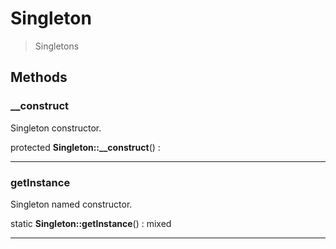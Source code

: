 
                                                                                                                                            
    
# Singleton


> Singletons
>
> 








## Methods

### __construct
Singleton constructor.


protected **Singleton::__construct**() : 



---


### getInstance
Singleton named constructor.


static **Singleton::getInstance**() : mixed



---


                                                                                                                                                                                                                                                                                                                                                                                                            
    
                                                                                                                                                                                                                                                                             
                